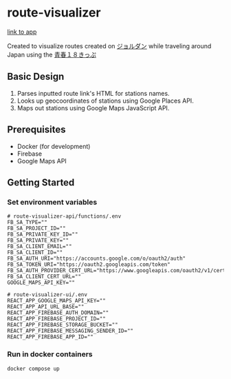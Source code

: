 # route-visualizer

[link to app](https://seeyourroute.web.app)

Created to visualize routes created on [ジョルダン](https://www.jorudan.co.jp/norikae/seishun18.html)
while traveling around Japan using the [青春１８きっぷ](https://www.google.com/search?client=safari&rls=en&q=seishun+18+kippu&ie=UTF-8&oe=UTF-8)

## Basic Design
1. Parses inputted route link's HTML for stations names.
2. Looks up geocoordinates of stations using Google Places API.
3. Maps out stations using Google Maps JavaScript API.


## Prerequisites
- Docker (for development)
- Firebase
- Google Maps API

## Getting Started

### Set environment variables
```
# route-visualizer-api/functions/.env
FB_SA_TYPE=""
FB_SA_PROJECT_ID=""
FB_SA_PRIVATE_KEY_ID=""
FB_SA_PRIVATE_KEY=""
FB_SA_CLIENT_EMAIL=""
FB_SA_CLIENT_ID=""
FB_SA_AUTH_URI="https://accounts.google.com/o/oauth2/auth"
FB_SA_TOKEN_URI="https://oauth2.googleapis.com/token"
FB_SA_AUTH_PROVIDER_CERT_URL="https://www.googleapis.com/oauth2/v1/certs"
FB_SA_CLIENT_CERT_URL=""
GOOGLE_MAPS_API_KEY=""
```

```
# route-visualizer-ui/.env
REACT_APP_GOOGLE_MAPS_API_KEY=""
REACT_APP_API_URL_BASE=""
REACT_APP_FIREBASE_AUTH_DOMAIN=""
REACT_APP_FIREBASE_PROJECT_ID=""
REACT_APP_FIREBASE_STORAGE_BUCKET=""
REACT_APP_FIREBASE_MESSAGING_SENDER_ID=""
REACT_APP_FIREBASE_APP_ID=""
```

### Run in docker containers
```
docker compose up
```

